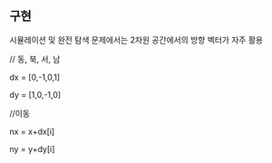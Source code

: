 ## 구현

시뮬레이션 및 완전 탐색 문제에서는 2차원 공간에서의 방향 벡터가 자주 활용

// 동, 북, 서, 남

dx = [0,-1,0,1]

dy = [1,0,-1,0]

//이동

nx = x+dx[i]

ny = y+dy[i]